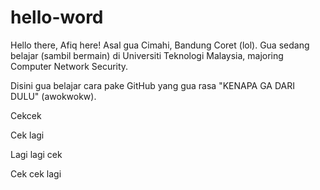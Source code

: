 # hello-word

Hello there, Afiq here! Asal gua Cimahi, Bandung Coret (lol). Gua sedang belajar (sambil bermain) di Universiti Teknologi Malaysia, majoring Computer Network Security.

Disini gua belajar cara pake GitHub yang gua rasa "KENAPA GA DARI DULU" (awokwokw).

Cekcek

Cek lagi

Lagi lagi cek

Cek cek lagi
